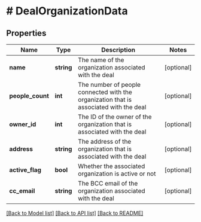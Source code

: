 # # DealOrganizationData

## Properties

Name | Type | Description | Notes
------------ | ------------- | ------------- | -------------
**name** | **string** | The name of the organization associated with the deal | [optional]
**people_count** | **int** | The number of people connected with the organization that is associated with the deal | [optional]
**owner_id** | **int** | The ID of the owner of the organization that is associated with the deal | [optional]
**address** | **string** | The address of the organization that is associated with the deal | [optional]
**active_flag** | **bool** | Whether the associated organization is active or not | [optional]
**cc_email** | **string** | The BCC email of the organization associated with the deal | [optional]

[[Back to Model list]](../README.md#documentation-for-models) [[Back to API list]](../README.md#documentation-for-api-endpoints) [[Back to README]](../README.md)
